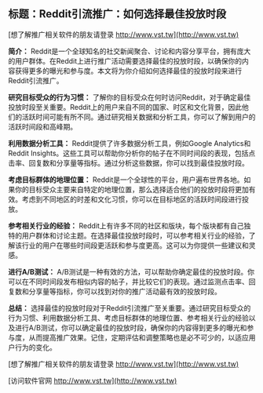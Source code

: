 ## **标题：Reddit引流推广：如何选择最佳投放时段**

[想了解推广相关软件的朋友请登录 http://www.vst.tw](http://www.vst.tw)

**简介：**
Reddit是一个全球知名的社交新闻聚合、讨论和内容分享平台，拥有庞大的用户群体。在Reddit上进行推广活动需要选择最佳的投放时段，以确保你的内容获得更多的曝光和参与度。本文将为你介绍如何选择最佳的投放时段来进行Reddit引流推广。

**研究目标受众的行为习惯：**
了解你的目标受众在何时访问Reddit，对于确定最佳投放时段至关重要。Reddit上的用户来自不同的国家、时区和文化背景，因此他们的活跃时间可能有所不同。通过研究相关数据和分析工具，你可以了解到用户的活跃时间段和高峰期。

**利用数据分析工具：**
Reddit提供了许多数据分析工具，例如Google Analytics和Reddit Insights。这些工具可以帮助你分析你的帖子在不同时间段的表现，包括点击率、回复数和分享量等指标。通过分析这些数据，你可以找到最佳投放时段。

**考虑目标群体的地理位置：**
Reddit是一个全球性的平台，用户遍布世界各地。如果你的目标受众主要来自特定的地理位置，那么选择适合他们的投放时段将更加有效。考虑到不同地区的时差和文化习惯，你可以在目标地区的活跃时间段进行投放。

**参考相关行业的经验：**
Reddit上有许多不同的社区和版块，每个版块都有自己独特的用户群体和讨论主题。在选择最佳投放时段时，可以参考相关行业的经验，了解该行业的用户在哪些时间段更活跃和参与度更高。这可以为你提供一些建议和灵感。

**进行A/B测试：**
A/B测试是一种有效的方法，可以帮助你确定最佳的投放时段。你可以在不同时间段发布相似内容的帖子，并比较它们的表现。通过监测点击率、回复数和分享量等指标，你可以找到对你的推广活动最有效的投放时段。

**总结：**
选择最佳的投放时段对于Reddit引流推广至关重要。通过研究目标受众的行为习惯、利用数据分析工具、考虑目标群体的地理位置、参考相关行业的经验以及进行A/B测试，你可以确定最佳的投放时段，确保你的内容得到更多的曝光和参与度，从而提高推广效果。记住，定期评估和调整策略也是必不可少的，以适应用户行为的变化。

[想了解推广相关软件的朋友请登录 http://www.vst.tw](http://www.vst.tw)


[访问软件官网 http://www.vst.tw](http://www.vst.tw)
